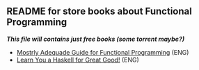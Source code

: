 ## README for store books about Functional Programming

___This file will contains just free books (some torrent maybe?)___

- [Mostrly Adequade Guide for Functional Programming](https://github.com/MostlyAdequate/mostly-adequate-guide) (ENG)
- [Learn You a Haskell for Great Good!](http://learnyouahaskell.com/chapters) (ENG)
